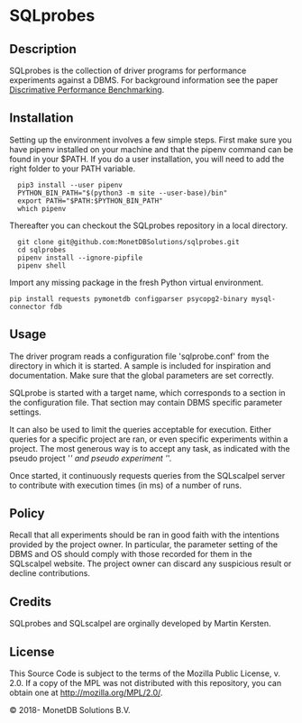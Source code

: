 # SQLprobes

## Description
SQLprobes is the collection of driver programs for performance experiments against a DBMS.
For background information see the paper [Discrimative Performance Benchmarking](https://www.cwi.nl/~mk/scalpel.pdf).

## Installation
Setting up the environment involves a few simple steps.
First make sure you have pipenv installed on your machine and that the pipenv command can be found in your $PATH.
If you do a user installation, you will need to add the right folder to your PATH variable.

```
  pip3 install --user pipenv
  PYTHON_BIN_PATH="$(python3 -m site --user-base)/bin"
  export PATH="$PATH:$PYTHON_BIN_PATH"
  which pipenv
```
Thereafter you can checkout the SQLprobes repository in a local directory.
```
  git clone git@github.com:MonetDBSolutions/sqlprobes.git
  cd sqlprobes
  pipenv install --ignore-pipfile
  pipenv shell
```

Import any missing package in the fresh Python virtual environment.
```
pip install requests pymonetdb configparser psycopg2-binary mysql-connector fdb
```

## Usage
The driver program reads a configuration file 'sqlprobe.conf' from the directory in which
it is started. A sample is included for inspiration and documentation. Make sure that the
global parameters are set correctly.

SQLprobe is started with a target name, which corresponds to a section
in the configuration file. That section may contain DBMS specific
parameter settings.

It can also be used to limit the queries acceptable for execution. 
Either queries for a specific project are ran, or even specific experiments within a project.
The most generous way is to accept any task, as indicated with
the pseudo project '*' and pseudo experiment '*'.

Once started, it continuously requests queries from the SQLscalpel
server to contribute with execution times (in ms) of a number of runs.

## Policy
Recall that all experiments should be ran in good faith with
the intentions provided by the project owner. In particular,
the parameter setting of the DBMS and OS should comply with
those recorded for them in the SQLscalpel website. The project
owner can discard any suspicious result or decline contributions.


## Credits
SQLprobes and SQLscalpel are orginally developed by Martin Kersten.

## License

This Source Code is subject to the terms of the Mozilla Public
License, v. 2.0.  If a copy of the MPL was not distributed with this
repository, you can obtain one at http://mozilla.org/MPL/2.0/.

&copy; 2018- MonetDB Solutions B.V.
